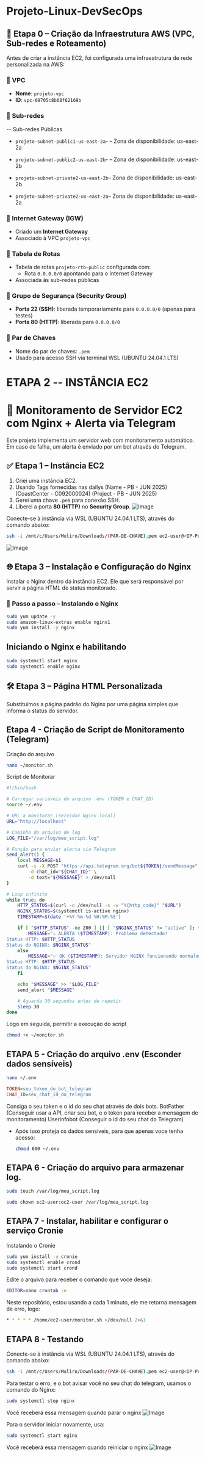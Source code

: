 # Projeto-Linux-DevSecOps
## 🧱 Etapa 0 – Criação da Infraestrutura AWS (VPC, Sub-redes e Roteamento)

Antes de criar a instância EC2, foi configurada uma infraestrutura de rede personalizada na AWS:

### 🔸 VPC

- **Nome**: `projeto-vpc`
- **ID**: `vpc-08705c8b08f62169b`

### 🔸 Sub-redes 
-- Sub-redes Públicas
- `projeto-subnet-public1-us-east-2a`- – Zona de disponibilidade: us-east-2a
- `projeto-subnet-public2-us-east-2b`- – Zona de disponibilidade: us-east-2b

- `projeto-subnet-private2-us-east-2b`– Zona de disponibilidade: us-east-2b
- `projeto-subnet-private2-us-east-2a`– Zona de disponibilidade: us-east-2a

### 🔸 Internet Gateway (IGW)

- Criado um **Internet Gateway**
- Associado à VPC `projeto-vpc`

### 🔸 Tabela de Rotas

- Tabela de rotas `projeto-rtb-public` configurada com:
  - Rota `0.0.0.0/0` apontando para o Internet Gateway
- Associada às sub-redes públicas

### 🔸 Grupo de Segurança (Security Group)

- **Porta 22 (SSH)**: liberada temporariamente para `0.0.0.0/0` (apenas para testes)
- **Porta 80 (HTTP)**: liberada para `0.0.0.0/0`

### 🔸 Par de Chaves

- Nome do par de chaves: `.pem`
- Usado para acesso SSH via terminal WSL (UBUNTU 24.04.1 LTS)



# ETAPA 2 -- INSTÂNCIA EC2

# 🔧 Monitoramento de Servidor EC2 com Nginx + Alerta via Telegram

Este projeto implementa um servidor web com monitoramento automático. Em caso de falha, um alerta é enviado por um bot através do Telegram.

## ✅ Etapa 1 – Instância EC2 

1. Criei uma instância EC2.
2. Usando Tags fornecidas nas dailys (Name - PB - JUN 2025) (CoastCenter - C092000024) (Project - PB - JUN 2025)
3. Gerei uma chave `.pem` para conexão SSH.
4. Liberei a porta **80 (HTTP)** no **Security Group**.
   ![Image](https://github.com/user-attachments/assets/e479c968-368d-4351-83cc-3040910601c9)

Conecte-se à instância via WSL (UBUNTU 24.04.1 LTS), através do comando abaixo:
```bash
ssh -i /mnt/c/Users/Muliro/Downloads/(PAR-DE-CHAVE).pem ec2-user@<IP-Público>
````
![Image](https://github.com/user-attachments/assets/e41a2ab7-6668-4668-870b-d6a145ab0582)

## 🌐 Etapa 3 – Instalação e Configuração do Nginx

Instalar o Nginx dentro da instância EC2. Ele que será responsável por servir a página HTML de status monitorado.

### 🔧 Passo a passo – Instalando o Nginx

```bash
sudo yum update -y
sudo amazon-linux-extras enable nginx1
sudo yum install -y nginx
````

## Iniciando o Nginx e habilitando
````bash
sudo systemctl start nginx
sudo systemctl enable nginx
````


## 🛠️ Etapa 3 – Página HTML Personalizada

Substituímos a página padrão do Nginx por uma página simples que informa o status do servidor.

## Etapa 4 - Criação de Script de Monitoramento (Telegram)

Criação do arquivo
````bash
nano ~/monitor.sh
````

Script de Monitorar
````bash
#!/bin/bash

# Carregar variáveis do arquivo .env (TOKEN e CHAT_ID)
source ~/.env

# URL a monitorar (servidor Nginx local)
URL="http://localhost"

# Caminho do arquivo de log
LOG_FILE="/var/log/meu_script.log"

# Função para enviar alerta via Telegram
send_alert() {
    local MESSAGE=$1
    curl -s -X POST "https://api.telegram.org/bot${TOKEN}/sendMessage" \
        -d chat_id="${CHAT_ID}" \
        -d text="${MESSAGE}" > /dev/null
}

# Loop infinito
while true; do
    HTTP_STATUS=$(curl -o /dev/null -s -w "%{http_code}" "$URL")
    NGINX_STATUS=$(systemctl is-active nginx)
    TIMESTAMP=$(date '+%Y-%m-%d %H:%M:%S')

    if [ "$HTTP_STATUS" -ne 200 ] || [ "$NGINX_STATUS" != "active" ]; then
        MESSAGE="⚠️ ALERTA ($TIMESTAMP): Problema detectado!
Status HTTP: $HTTP_STATUS
Status do NGINX: $NGINX_STATUS"
    else
        MESSAGE="✅ OK ($TIMESTAMP): Servidor NGINX funcionando normalmente.
Status HTTP: $HTTP_STATUS
Status do NGINX: $NGINX_STATUS"
    fi

    echo "$MESSAGE" >> "$LOG_FILE"
    send_alert "$MESSAGE"

    # Aguarda 30 segundos antes de repetir
    sleep 30
done

````

Logo em seguida, permitir a execução do script
````bash
chmod +x ~/monitor.sh
````

## ETAPA 5 - Criação do arquivo .env (Esconder dados sensíveis)

````bash
nano ~/.env
````

````ini
TOKEN=seu_token_do_bot_telegram
CHAT_ID=seu_chat_id_do_telegram
````
Consiga o seu token e o id do seu chat através de dois bots.
BotFather (Conseguir usar a API, criar seu bot, e o token para receber a mensagem de monitoramento)
Userinfobot (Conseguir o id do seu chat do Telegram)

- Após isso proteja os dados sensíveis, para que apenas voce tenha acesso:
  ````bash
  chmod 600 ~/.env
  ````

## ETAPA 6 - Criação do arquivo para armazenar log.

````bash
sudo touch /var/log/meu_script.log
````

````bash
sudo chown ec2-user:ec2-user /var/log/meu_script.log
````

## ETAPA 7 - Instalar, habilitar e configurar o serviço Cronie

Instalando o Cronie
````bash
sudo yum install -y cronie
sudo systemctl enable crond
sudo systemctl start crond
````

Edite o arquivo para receber o comando que voce deseja:
````bash
EDITOR=nano crontab -e
````

Neste repositório, estou usando a cada 1 minuto, ele me retorna mensagem de erro, logo:

````bash
* * * * * /home/ec2-user/monitor.sh >/dev/null 2>&1
````

## ETAPA 8 - Testando 

Conecte-se à instância via WSL (UBUNTU 24.04.1 LTS), através do comando abaixo:
```bash
ssh -i /mnt/c/Users/Muliro/Downloads/(PAR-DE-CHAVE).pem ec2-user@<IP-Público>
````
Para testar o erro, e o bot avisar você no seu chat do telegram, usamos o comando do Nginx:

````bash
sudo systemctl stop nginx
````
Você receberá essa mensagem quando parar o nginx 
![Image](https://github.com/user-attachments/assets/93a142f8-4bc8-4c87-bc64-22bf667b0412)


Para o servidor iniciar novamente, usa:
````bash
sudo systemctl start nginx
````
Você receberá essa mensagem quando reiniciar o nginx
![Image](https://github.com/user-attachments/assets/4d4d71df-224e-4584-8ebf-33a6c27f419e)









